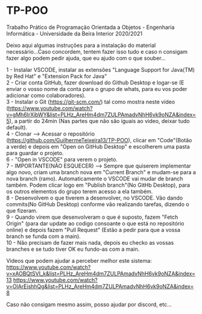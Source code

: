 # TP-POO
Trabalho Prático de Programação Orientada a Objetos - Engenharia Informática - Universidade da Beira Interior 2020/2021
 
Deixo aqui algumas instruções para a instalação do material necessário...Caso concordem, tentem fazer isso tudo e caso n consigam fazer algo podem pedir ajuda, que eu ajudo com o que souber...
 
1 - Instalar VSCODE, instalar as extensões "Language Support for Java(TM) by Red Hat" e "Extension Pack for Java"  
2 - Criar conta GitHub, fazer download do Github Desktop e logar-se (E enviar o vosso nome da conta para o grupo de whats, para eu vos poder adicionar como colaboradores).  
3 - Instalar o Git (https://git-scm.com/) tal como mostra neste vídeo (https://www.youtube.com/watch?v=gMh6lrXibWY&list=PLHz_AreHm4dm7ZULPAmadvNhH6vk9oNZA&index=5), a partir do 24min (Nas partes que não são iguais ao video, deixar tudo default).  
4 - Clonar --> Acessar o repositório (https://github.com/GuilhermeTeixeira13/TP-POO), clicar em "Code"(Botão a verde) e depois em "Open on GitHub Desktop" e escolherem uma pasta para guardar o projeto.  
6 - "Open in VSCODE" para verem o projeto.  
7 - IMPORTANTE(NÃO ESQUECER) --> Sempre que quiserem implementar algo novo, criam uma branch nova em "Current Branch" e mudam-se para a nova branch (ramo). Automaticamente o VSCODE vai mudar de branch também. Podem clicar logo em "Publish branch"(No GitHb Desktop), para os outros elementos do grupo terem acesso a ela também.  
8 - Desenvolvem o que tiverem a desenvolver, no VSCODE. Vão dando commits(No GitHub Desktop) conforme vão realizando tarefas, dizendo o que fizeram.  
9 - Quando virem que desenvolveram o que é suposto, fazem "Fetch Origin" (para dar update ao codigo consoante o que está no repositório online) e depois fazem "Pull Request" (Estão a pedir para que a vossa branch se funda com a main).  
10 - Não precisam de fazer mais nada, depois eu checko as vossas branches e se tudo tiver OK eu fundo-as com a main.  

Videos que podem ajudar a perceber melhor este sistema:  
https://www.youtube.com/watch?v=xAOBQtSVI_k&list=PLHz_AreHm4dm7ZULPAmadvNhH6vk9oNZA&index=13
https://www.youtube.com/watch?v=OlArEishhQg&list=PLHz_AreHm4dm7ZULPAmadvNhH6vk9oNZA&index=8  

Caso não consigam mesmo assim, posso ajudar por discord, etc...
